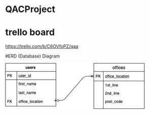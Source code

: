 # QACProject

# trello board

https://trello.com/b/C6OVfoPZ/qaa

#ERD (Database) Diagram 

![](Documentation_rss/ERD.png)
